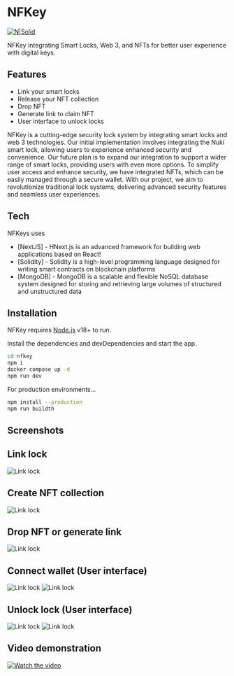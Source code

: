 # NFKey

[![N|Solid](https://cldup.com/dTxpPi9lDf.thumb.png)](https://nodesource.com/products/nsolid)

NFKey integrating Smart Locks, Web 3, and NFTs for better user experience with digital keys.

## Features

- Link your smart locks
- Release your NFT collection
- Drop NFT
- Generate link to claim NFT
- User interface to unlock locks

NFKey is a cutting-edge security lock system by integrating smart locks and web 3 technologies. Our initial implementation involves integrating the Nuki smart lock, allowing users to experience enhanced security and convenience. Our future plan is to expand our integration to support a wider range of smart locks, providing users with even more options. To simplify user access and enhance security, we have integrated NFTs, which can be easily managed through a secure wallet. With our project, we aim to revolutionize traditional lock systems, delivering advanced security features and seamless user experiences.

## Tech

NFKeys uses

- [NextJS] - HNext.js is an advanced framework for building web applications based on React!
- [Solidity] - Solidity is a high-level programming language designed for writing smart contracts on blockchain platforms
- [MongoDB] - MongoDB is a scalable and flexible NoSQL database system designed for storing and retrieving large volumes of structured and unstructured data

## Installation

NFKey requires [Node.js](https://nodejs.org/) v18+ to run.

Install the dependencies and devDependencies and start the app.

```sh
cd nfkey
npm i
docker compose up -d
npm run dev
```

For production environments...

```sh
npm install --production
npm run buildth
```

## Screenshots

## Link lock

![Link lock](https://i.ibb.co/p3hJm7H/Screenshot-2023-05-14-at-16-17-34.png)

## Create NFT collection

![Link lock](https://i.ibb.co/vkt9qZp/Screenshot-2023-05-14-at-16-18-07.png)

## Drop NFT or generate link

![Link lock](https://i.ibb.co/6r553C0/Screenshot-2023-05-14-at-16-19-00.png)

## Connect wallet (User interface)

![Link lock](https://i.ibb.co/59LsN3t/IMG-1772.png)
![Link lock](https://i.ibb.co/vZrQgdj/IMG-1773.png)

## Unlock lock (User interface)

![Link lock](https://i.ibb.co/2ZNXfPX/IMG-1774.png)
![Link lock](https://i.ibb.co/7Qwdw14/IMG-1776.png)

## Video demonstration

[![Watch the video](https://i.ibb.co/p3hJm7H/Screenshot-2023-05-14-at-16-17-34.png)](https://www.canva.com/design/DAFi1TFQ4go/ZqbCFC74s04Nr8S11cmdPA/watch?utm_content=DAFi1TFQ4go&utm_campaign=designshare&utm_medium=link&utm_source=publishsharelink)
